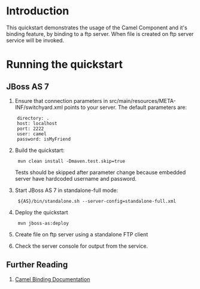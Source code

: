 Introduction
============
This quickstart demonstrates the usage of the Camel Component and it's binding feature, by binding 
to a ftp server. When file is created on ftp server service will be invoked.

Running the quickstart
======================

JBoss AS 7
----------
1. Ensure that connection parameters in src/main/resources/META-INF/switchyard.xml points to your server.
   The default parameters are:
```
    directory: .
    host: localhost
    port: 2222
    user: camel
    password: isMyFriend
```
2. Build the quickstart:

        mvn clean install -Dmaven.test.skip=true

    Tests should be skipped after parameter change because embedded server have hardcoded username and password.

3. Start JBoss AS 7 in standalone-full mode:

        ${AS}/bin/standalone.sh --server-config=standalone-full.xml

4. Deploy the quickstart

        mvn jboss-as:deploy

5. Create file on ftp server using a standalone FTP client
6. Check the server console for output from the service.

## Further Reading

1. [Camel Binding Documentation](https://docs.jboss.org/author/display/SWITCHYARD/Camel+Bindings)
